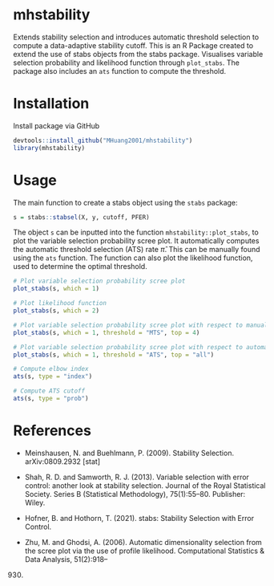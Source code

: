 # mhstability

Extends stability selection and introduces automatic threshold selection to compute a data-adaptive stability cutoff. This is an R Package created to extend the use of stabs objects from the stabs package. Visualises variable selection probability and likelihood function through `plot_stabs`. The package also includes an `ats` function to compute the threshold. 


# Installation

Install package via GitHub
``` r
devtools::install_github("MHuang2001/mhstability")
library(mhstability)
```

# Usage 

The main function to create a stabs object using the `stabs` package:

``` r
s = stabs::stabsel(X, y, cutoff, PFER)
```
The object `s` can be inputted into the function `mhstability::plot_stabs`, to plot the variable selection probability scree plot. It automatically computes the automatic threshold selection (ATS) rate $\hat{\pi}$. This can be manually found using the `ats` function. The function can also plot the likelihood function, used to determine the optimal threshold. 

``` r
# Plot variable selection probability scree plot
plot_stabs(s, which = 1)

# Plot likelihood function
plot_stabs(s, which = 2)

# Plot variable selection probability scree plot with respect to manual threshold selection and display top 4 variables
plot_stabs(s, which = 1, threshold = "MTS", top = 4)

# Plot variable selection probability scree plot with respect to automatic threshold selection and display all selected variables
plot_stabs(s, which = 1, threshold = "ATS", top = "all")

# Compute elbow index
ats(s, type = "index")

# Compute ATS cutoff
ats(s, type = "prob")
```

# References

* Meinshausen, N. and Buehlmann, P. (2009). Stability Selection. arXiv:0809.2932 [stat]

* Shah, R. D. and Samworth, R. J. (2013). Variable selection with error control: another look at stability selection. Journal of the Royal     Statistical Society. Series B (Statistical
Methodology), 75(1):55–80. Publisher: Wiley.

* Hofner, B. and Hothorn, T. (2021). stabs: Stability Selection with Error Control.

* Zhu, M. and Ghodsi, A. (2006). Automatic dimensionality selection from the scree plot
via the use of profile likelihood. Computational Statistics & Data Analysis, 51(2):918–
930.
